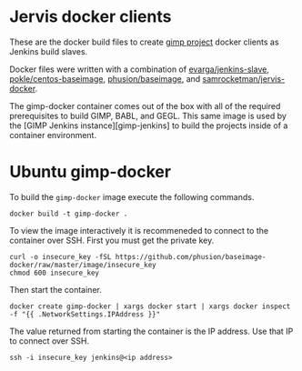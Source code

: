 # Jervis docker clients

These are the docker build files to create [gimp project][gimp] docker clients
as Jenkins build slaves.

Docker files were written with a combination of
[evarga/jenkins-slave][jenkins-slave],
[pokle/centos-baseimage][centos-baseimage], [phusion/baseimage][phusion], and
[samrocketman/jervis-docker][jervis-docker].

The gimp-docker container comes out of the box with all of the required
prerequisites to build GIMP, BABL, and GEGL.  This same image is used by the
[GIMP Jenkins instance][gimp-jenkins] to build the projects inside of a
container environment.

# Ubuntu gimp-docker

To build the `gimp-docker` image execute the following commands.

```
docker build -t gimp-docker .
```

To view the image interactively it is recommeneded to connect to the container
over SSH.  First you must get the private key.

```
curl -o insecure_key -fSL https://github.com/phusion/baseimage-docker/raw/master/image/insecure_key
chmod 600 insecure_key
```

Then start the container.

```
docker create gimp-docker | xargs docker start | xargs docker inspect -f "{{ .NetworkSettings.IPAddress }}"
```

The value returned from starting the container is the IP address.  Use that IP
to connect over SSH.

```
ssh -i insecure_key jenkins@<ip address>
```

[centos-baseimage]: https://github.com/pokle/centos-baseimage/blob/master/image/Dockerfile
[gimp]: http://www.gimp.org/
[jenkins-slave]: https://github.com/evarga/docker-images/blob/master/jenkins-slave/Dockerfile
[jervis-docker]: https://github.com/samrocketman/jervis-docker
[jervis]: https://github.com/samrocketman/jervis
[phusion]: https://github.com/phusion/baseimage-docker

